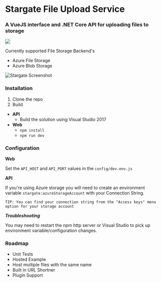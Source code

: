 # Stargate File Upload Service
### A VueJS interface and .NET Core API for uploading files to storage
<img src="https://ares3.visualstudio.com/_apis/public/build/definitions/5b5391a8-01e1-46ad-8c3d-57f3ba63f0ea/2/badge"/>

Currently supported File Storage Backend's

* Azure File Storage
* Azure Blob Storage

![Stargate Screenshot](https://i.imgur.com/tLfHqxk.png)

### Installation

1. Clone the repo
2. Build
  * **API**
     * Build the solution using Visual Studio 2017
  * **Web**
     * `npm install`
     * `npm run dev`

### Configuration

**Web**

Set the `API_HOST` and `API_PORT` values in the `config/dev.env.js`

**API**

If you're using Azure storage you will need to create an environment variable `stargate:azureStorageAccount` with your Connection String.

```
TIP: You can find your connection string from the "Access keys" menu option for your storage account
```

**_Troubleshooting_**

You may need to restart the npm http server or Visual Studio to pick up environment variable/configuration changes.

### Roadmap

* Unit Tests
* Hosted Example
* Host multiple files with the same name
* Built in URL Shortner
* Plugin Support
